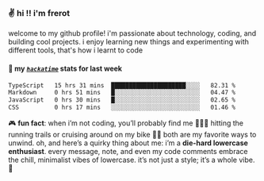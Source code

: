 ### ✌️ hi !! i'm frerot

welcome to my github profile! i'm passionate about technology, coding, and
building cool projects. i enjoy learning new things and experimenting with
different tools, that's how i learnt to code

#### 📡 my [_`hackatime`_](https://waka.hackclub.com/) stats for last week

<!--START_SECTION:waka-->

```txt
TypeScript   15 hrs 31 mins  █████████████████████░░░░   82.31 %
Markdown     0 hrs 51 mins   █░░░░░░░░░░░░░░░░░░░░░░░░   04.47 %
JavaScript   0 hrs 30 mins   █░░░░░░░░░░░░░░░░░░░░░░░░   02.65 %
CSS          0 hrs 17 mins   ░░░░░░░░░░░░░░░░░░░░░░░░░   01.46 %
```

<!--END_SECTION:waka-->

🎮 **fun fact**: when i’m not coding, you’ll probably find me 🏃🏽‍♂️ hitting the running trails or cruising around on my bike 🚴‍♂️ both are my favorite
ways to unwind. oh, and here’s a quirky thing about me: i’m a **die-hard
lowercase enthusiast**. every message, note, and even my code comments embrace
the chill, minimalist vibes of lowercase. it’s not just a style; it’s a whole
vibe. 🤘

